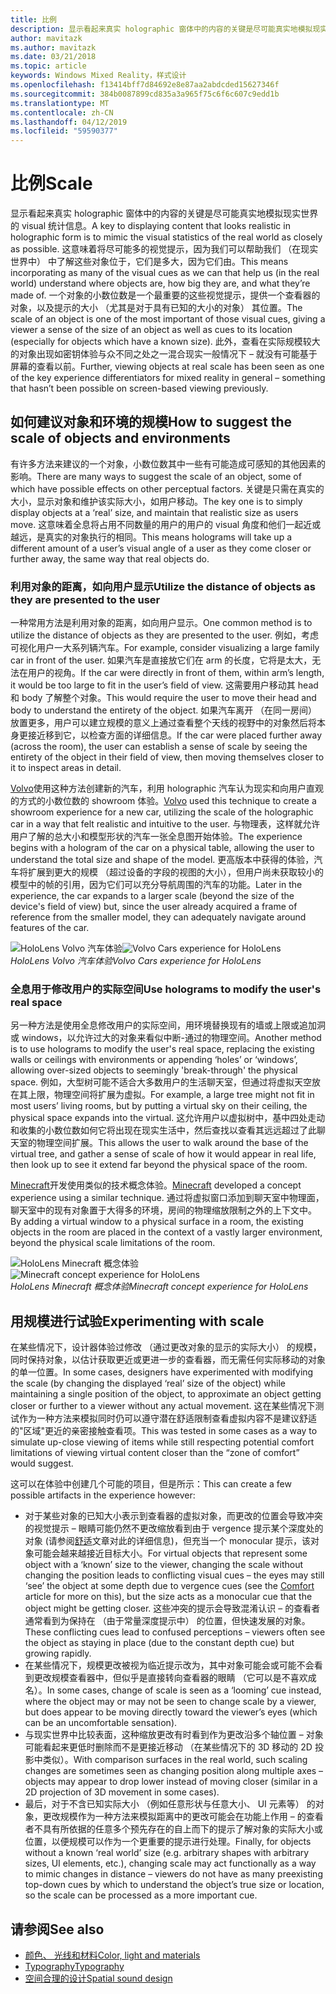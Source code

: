 ```yaml
---
title: 比例
description: 显示看起来真实 holographic 窗体中的内容的关键是尽可能真实地模拟现实世界的 visual 统计信息。
author: mavitazk
ms.author: mavitazk
ms.date: 03/21/2018
ms.topic: article
keywords: Windows Mixed Reality，样式设计
ms.openlocfilehash: f13414bff7d84692e8e87aa2abdcded15627346f
ms.sourcegitcommit: 384b0087899cd835a3a965f75c6f6c607c9edd1b
ms.translationtype: MT
ms.contentlocale: zh-CN
ms.lasthandoff: 04/12/2019
ms.locfileid: "59590377"
---
```

# <a name="scale"></a><span data-ttu-id="a1914-104">比例</span><span class="sxs-lookup"><span data-stu-id="a1914-104">Scale</span></span>

<span data-ttu-id="a1914-105">显示看起来真实 holographic 窗体中的内容的关键是尽可能真实地模拟现实世界的 visual 统计信息。</span><span class="sxs-lookup"><span data-stu-id="a1914-105">A key to displaying content that looks realistic in holographic form is to mimic the visual statistics of the real world as closely as possible.</span></span> <span data-ttu-id="a1914-106">这意味着将尽可能多的视觉提示，因为我们可以帮助我们 （在现实世界中） 中了解这些对象位于，它们是多大，因为它们由。</span><span class="sxs-lookup"><span data-stu-id="a1914-106">This means incorporating as many of the visual cues as we can that help us (in the real world) understand where objects are, how big they are, and what they’re made of.</span></span> <span data-ttu-id="a1914-107">一个对象的小数位数是一个最重要的这些视觉提示，提供一个查看器的对象，以及提示的大小 （尤其是对于具有已知的大小的对象） 其位置。</span><span class="sxs-lookup"><span data-stu-id="a1914-107">The scale of an object is one of the most important of those visual cues, giving a viewer a sense of the size of an object as well as cues to its location (especially for objects which have a known size).</span></span> <span data-ttu-id="a1914-108">此外，查看在实际规模较大的对象出现如密钥体验与众不同之处之一混合现实一般情况下 – 就没有可能基于屏幕的查看以前。</span><span class="sxs-lookup"><span data-stu-id="a1914-108">Further, viewing objects at real scale has been seen as one of the key experience differentiators for mixed reality in general – something that hasn’t been possible on screen-based viewing previously.</span></span>

## <a name="how-to-suggest-the-scale-of-objects-and-environments"></a><span data-ttu-id="a1914-109">如何建议对象和环境的规模</span><span class="sxs-lookup"><span data-stu-id="a1914-109">How to suggest the scale of objects and environments</span></span>

<span data-ttu-id="a1914-110">有许多方法来建议的一个对象，小数位数其中一些有可能造成可感知的其他因素的影响。</span><span class="sxs-lookup"><span data-stu-id="a1914-110">There are many ways to suggest the scale of an object, some of which have possible effects on other perceptual factors.</span></span> <span data-ttu-id="a1914-111">关键是只需在真实的大小，显示对象和维护该实际大小，如用户移动。</span><span class="sxs-lookup"><span data-stu-id="a1914-111">The key one is to simply display objects at a ‘real’ size, and maintain that realistic size as users move.</span></span> <span data-ttu-id="a1914-112">这意味着全息将占用不同数量的用户的用户的 visual 角度和他们一起近或越远，是真实的对象执行的相同。</span><span class="sxs-lookup"><span data-stu-id="a1914-112">This means holograms will take up a different amount of a user’s visual angle of a user as they come closer or further away, the same way that real objects do.</span></span>

### <a name="utilize-the-distance-of-objects-as-they-are-presented-to-the-user"></a><span data-ttu-id="a1914-113">利用对象的距离，如向用户显示</span><span class="sxs-lookup"><span data-stu-id="a1914-113">Utilize the distance of objects as they are presented to the user</span></span>

<span data-ttu-id="a1914-114">一种常用方法是利用对象的距离，如向用户显示。</span><span class="sxs-lookup"><span data-stu-id="a1914-114">One common method is to utilize the distance of objects as they are presented to the user.</span></span> <span data-ttu-id="a1914-115">例如，考虑可视化用户一大系列辆汽车。</span><span class="sxs-lookup"><span data-stu-id="a1914-115">For example, consider visualizing a large family car in front of the user.</span></span> <span data-ttu-id="a1914-116">如果汽车是直接放它们在 arm 的长度，它将是太大，无法在用户的视角。</span><span class="sxs-lookup"><span data-stu-id="a1914-116">If the car were directly in front of them, within arm’s length, it would be too large to fit in the user’s field of view.</span></span> <span data-ttu-id="a1914-117">这需要用户移动其 head 和 body 了解整个对象。</span><span class="sxs-lookup"><span data-stu-id="a1914-117">This would require the user to move their head and body to understand the entirety of the object.</span></span> <span data-ttu-id="a1914-118">如果汽车离开 （在同一房间） 放置更多，用户可以建立规模的意义上通过查看整个天线的视野中的对象然后将本身更接近移到它，以检查方面的详细信息。</span><span class="sxs-lookup"><span data-stu-id="a1914-118">If the car were placed further away (across the room), the user can establish a sense of scale by seeing the entirety of the object in their field of view, then moving themselves closer to it to inspect areas in detail.</span></span>

<span data-ttu-id="a1914-119">[Volvo](https://www.youtube.com/watch?v=DilzwF90vec)使用这种方法创建新的汽车，利用 holographic 汽车认为现实和向用户直观的方式的小数位数的 showroom 体验。</span><span class="sxs-lookup"><span data-stu-id="a1914-119">[Volvo](https://www.youtube.com/watch?v=DilzwF90vec) used this technique to create a showroom experience for a new car, utilizing the scale of the holographic car in a way that felt realistic and intuitive to the user.</span></span> <span data-ttu-id="a1914-120">与物理表，这样就允许用户了解的总大小和模型形状的汽车一张全息图开始体验。</span><span class="sxs-lookup"><span data-stu-id="a1914-120">The experience begins with a hologram of the car on a physical table, allowing the user to understand the total size and shape of the model.</span></span> <span data-ttu-id="a1914-121">更高版本中获得的体验，汽车将扩展到更大的规模 （超过设备的字段的视图的大小），但用户尚未获取较小的模型中的帧的引用，因为它们可以充分导航周围的汽车的功能。</span><span class="sxs-lookup"><span data-stu-id="a1914-121">Later in the experience, the car expands to a larger scale (beyond the size of the device's field of view) but, since the user already acquired a frame of reference from the smaller model, they can adequately navigate around features of the car.</span></span>

<span data-ttu-id="a1914-122">![HoloLens Volvo 汽车体验](images/volvo-cars-microsoft-hololens-experience01-640px.jpg)</span><span class="sxs-lookup"><span data-stu-id="a1914-122">![Volvo Cars experience for HoloLens](images/volvo-cars-microsoft-hololens-experience01-640px.jpg)</span></span><br>
<span data-ttu-id="a1914-123">*HoloLens Volvo 汽车体验*</span><span class="sxs-lookup"><span data-stu-id="a1914-123">*Volvo Cars experience for HoloLens*</span></span>

### <a name="use-holograms-to-modify-the-users-real-space"></a><span data-ttu-id="a1914-124">全息用于修改用户的实际空间</span><span class="sxs-lookup"><span data-stu-id="a1914-124">Use holograms to modify the user's real space</span></span>

<span data-ttu-id="a1914-125">另一种方法是使用全息修改用户的实际空间，用环境替换现有的墙或上限或追加洞或 windows，以允许过大的对象来看似中断-通过的物理空间。</span><span class="sxs-lookup"><span data-stu-id="a1914-125">Another method is to use holograms to modify the user's real space, replacing the existing walls or ceilings with environments or appending ‘holes’ or ‘windows’, allowing over-sized objects to seemingly 'break-through' the physical space.</span></span> <span data-ttu-id="a1914-126">例如，大型树可能不适合大多数用户的生活聊天室，但通过将虚拟天空放在其上限，物理空间将扩展为虚拟。</span><span class="sxs-lookup"><span data-stu-id="a1914-126">For example, a large tree might not fit in most users’ living rooms, but by putting a virtual sky on their ceiling, the physical space expands into the virtual.</span></span> <span data-ttu-id="a1914-127">这允许用户以虚拟树中，基中四处走动和收集的小数位数如何它将出现在现实生活中，然后查找以查看其远远超过了此聊天室的物理空间扩展。</span><span class="sxs-lookup"><span data-stu-id="a1914-127">This allows the user to walk around the base of the virtual tree, and gather a sense of scale of how it would appear in real life, then look up to see it extend far beyond the physical space of the room.</span></span>

<span data-ttu-id="a1914-128">[Minecraft](https://minecraft.net/)开发使用类似的技术概念体验。</span><span class="sxs-lookup"><span data-stu-id="a1914-128">[Minecraft](https://minecraft.net/) developed a concept experience using a similar technique.</span></span> <span data-ttu-id="a1914-129">通过将虚拟窗口添加到聊天室中物理面，聊天室中的现有对象置于大得多的环境，房间的物理缩放限制之外的上下文中。</span><span class="sxs-lookup"><span data-stu-id="a1914-129">By adding a virtual window to a physical surface in a room, the existing objects in the room are placed in the context of a vastly larger environment, beyond the physical scale limitations of the room.</span></span>

<span data-ttu-id="a1914-130">![HoloLens Minecraft 概念体验](images/800px-minecraftwindow-640px.jpg)</span><span class="sxs-lookup"><span data-stu-id="a1914-130">![Minecraft concept experience for HoloLens](images/800px-minecraftwindow-640px.jpg)</span></span><br>
<span data-ttu-id="a1914-131">*HoloLens Minecraft 概念体验*</span><span class="sxs-lookup"><span data-stu-id="a1914-131">*Minecraft concept experience for HoloLens*</span></span>

## <a name="experimenting-with-scale"></a><span data-ttu-id="a1914-132">用规模进行试验</span><span class="sxs-lookup"><span data-stu-id="a1914-132">Experimenting with scale</span></span>

<span data-ttu-id="a1914-133">在某些情况下，设计器体验过修改 （通过更改对象的显示的实际大小） 的规模，同时保持对象，以估计获取更近或更进一步的查看器，而无需任何实际移动的对象的单一位置。</span><span class="sxs-lookup"><span data-stu-id="a1914-133">In some cases, designers have experimented with modifying the scale (by changing the displayed ‘real’ size of the object) while maintaining a single position of the object, to approximate an object getting closer or further to a viewer without any actual movement.</span></span> <span data-ttu-id="a1914-134">这在某些情况下测试作为一种方法来模拟同时仍可以遵守潜在舒适限制查看虚拟内容不是建议舒适的"区域"更近的亲密接触查看项。</span><span class="sxs-lookup"><span data-stu-id="a1914-134">This was tested in some cases as a way to simulate up-close viewing of items while still respecting potential comfort limitations of viewing virtual content closer than the “zone of comfort” would suggest.</span></span>

<span data-ttu-id="a1914-135">这可以在体验中创建几个可能的项目，但是所示：</span><span class="sxs-lookup"><span data-stu-id="a1914-135">This can create a few possible artifacts in the experience however:</span></span>
* <span data-ttu-id="a1914-136">对于某些对象的已知大小表示到查看器的虚拟对象，而更改的位置会导致冲突的视觉提示 – 眼睛可能仍然不更改缩放看到由于 vergence 提示某个深度处的对象 (请参阅[舒适](comfort.md)文章对此的详细信息)，但充当一个 monocular 提示，该对象可能会越来越接近目标大小。</span><span class="sxs-lookup"><span data-stu-id="a1914-136">For virtual objects that represent some object with a ‘known’ size to the viewer, changing the scale without changing the position leads to conflicting visual cues – the eyes may still ‘see’ the object at some depth due to vergence cues (see the [Comfort](comfort.md) article for more on this), but the size acts as a monocular cue that the object might be getting closer.</span></span> <span data-ttu-id="a1914-137">这些冲突的提示会导致混淆认识 – 的查看者通常看到为保持在 （由于常量深度提示中） 的位置，但快速发展的对象。</span><span class="sxs-lookup"><span data-stu-id="a1914-137">These conflicting cues lead to confused perceptions – viewers often see the object as staying in place (due to the constant depth cue) but growing rapidly.</span></span>
* <span data-ttu-id="a1914-138">在某些情况下，规模更改被视为临近提示改为，其中对象可能会或可能不会看到更改规模查看器中，但似乎是直接转向查看器的眼睛 （它可以是不喜欢成名）。</span><span class="sxs-lookup"><span data-stu-id="a1914-138">In some cases, change of scale is seen as a ‘looming’ cue instead, where the object may or may not be seen to change scale by a viewer, but does appear to be moving directly toward the viewer’s eyes (which can be an uncomfortable sensation).</span></span>
* <span data-ttu-id="a1914-139">与现实世界中比较表面，这种缩放更改有时看到作为更改沿多个轴位置 – 对象可能看起来更低时删除而不是更接近移动 （在某些情况下的 3D 移动的 2D 投影中类似）。</span><span class="sxs-lookup"><span data-stu-id="a1914-139">With comparison surfaces in the real world, such scaling changes are sometimes seen as changing position along multiple axes – objects may appear to drop lower instead of moving closer (similar in a 2D projection of 3D movement in some cases).</span></span>
* <span data-ttu-id="a1914-140">最后，对于不含已知实际大小 （例如任意形状与任意大小、 UI 元素等） 的对象，更改规模作为一种方法来模拟距离中的更改可能会在功能上作用 – 的查看者不具有所依据的任意多个预先存在的自上而下的提示了解对象的实际大小或位置，以便规模可以作为一个更重要的提示进行处理。</span><span class="sxs-lookup"><span data-stu-id="a1914-140">Finally, for objects without a known ‘real world’ size (e.g. arbitrary shapes with arbitrary sizes, UI elements, etc.), changing scale may act functionally as a way to mimic changes in distance – viewers do not have as many preexisting top-down cues by which to understand the object’s true size or location, so the scale can be processed as a more important cue.</span></span>

## <a name="see-also"></a><span data-ttu-id="a1914-141">请参阅</span><span class="sxs-lookup"><span data-stu-id="a1914-141">See also</span></span>
* [<span data-ttu-id="a1914-142">颜色、 光线和材料</span><span class="sxs-lookup"><span data-stu-id="a1914-142">Color, light and materials</span></span>](color,-light-and-materials.md)
* [<span data-ttu-id="a1914-143">Typography</span><span class="sxs-lookup"><span data-stu-id="a1914-143">Typography</span></span>](typography.md)
* [<span data-ttu-id="a1914-144">空间合理的设计</span><span class="sxs-lookup"><span data-stu-id="a1914-144">Spatial sound design</span></span>](spatial-sound-design.md)
